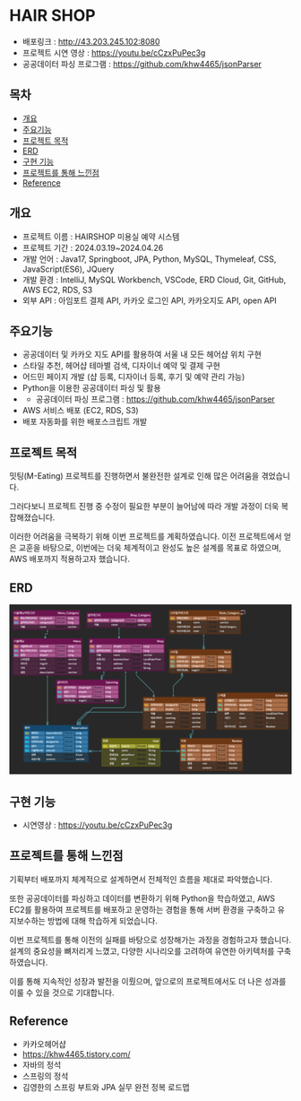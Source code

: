 # HAIR SHOP
* 배포링크 : http://43.203.245.102:8080
* 프로젝트 시연 영상 : https://youtu.be/cCzxPuPec3g
* 공공데이터 파싱 프로그램 : https://github.com/khw4465/jsonParser

## 목차
* [개요](#개요)
* [주요기능](#주요기능)
* [프로젝트 목적](#프로젝트-목적)
* [ERD](#ERD)
* [구현 기능](#구현-기능)
* [프로젝트를 통해 느낀점](#프로젝트를-통해-느낀점)
* [Reference](#Reference)

## 개요
* 프로젝트 이름 : HAIRSHOP 미용실 예약 시스템
* 프로젝트 기간 : 2024.03.19~2024.04.26
* 개발 언어 : Java17, Springboot, JPA, Python, MySQL, Thymeleaf, CSS, JavaScript(ES6), JQuery
* 개발 환경 : IntelliJ, MySQL Workbench, VSCode, ERD Cloud, Git, GitHub, AWS EC2, RDS, S3
* 외부 API : 아임포트 결제 API, 카카오 로그인 API, 카카오지도 API, open API


## 주요기능
* 공공데이터 및 카카오 지도 API를 활용하여 서울 내 모든 헤어샵 위치 구현
* 스타일 추천, 헤어샵 테마별 검색, 디자이너 예약 및 결제 구현
* 어드민 페이지 개발 (샵 등록, 디자이너 등록, 후기 및 예약 관리 가능)
* Python을 이용한 공공데이터 파싱 및 활용
* * 공공데이터 파싱 프로그램 : https://github.com/khw4465/jsonParser
* AWS 서비스 배포 (EC2, RDS, S3)
* 배포 자동화를 위한 배포스크립트 개발


## 프로젝트 목적
밋팅(M-Eating) 프로젝트를 진행하면서 불완전한 설계로 인해 많은 어려움을 겪었습니다.

그러다보니 프로젝트 진행 중 수정이 필요한 부분이 늘어남에 따라 개발 과정이 더욱 복잡해졌습니다.

이러한 어려움을 극복하기 위해 이번 프로젝트를 계획하였습니다. 이전 프로젝트에서 얻은 교훈을 바탕으로, 이번에는 더욱 체계적이고 완성도 높은 설계를 목표로 하였으며, AWS 배포까지 적용하고자 했습니다.


## ERD
![ERD](https://github.com/khw4465/hairshop/blob/main/hairshop-erd.png)


## 구현 기능
* 시연영상 : https://youtu.be/cCzxPuPec3g


## 프로젝트를 통해 느낀점
기획부터 배포까지 체계적으로 설계하면서 전체적인 흐름을 제대로 파악했습니다.

또한 공공데이터를 파싱하고 데이터를 변환하기 위해 Python을 학습하였고, AWS EC2를 활용하여 프로젝트를 배포하고 운영하는 경험을 통해 서버 환경을 구축하고 유지보수하는 방법에 대해 학습하게 되었습니다.

이번 프로젝트를 통해 이전의 실패를 바탕으로 성장해가는 과정을 경험하고자 했습니다. 설계의 중요성을 뼈저리게 느꼈고, 다양한 시나리오를 고려하여 유연한 아키텍처를 구축하였습니다.

이를 통해 지속적인 성장과 발전을 이뤘으며, 앞으로의 프로젝트에서도 더 나은 성과를 이룰 수 있을 것으로 기대합니다.


## Reference
* 카카오헤어샵
* https://khw4465.tistory.com/
* 자바의 정석
* 스프링의 정석
* 김영한의 스프링 부트와 JPA 실무 완전 정복 로드맵
